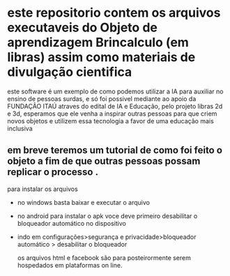 # este repositorio contem os arquivos executaveis do Objeto de aprendizagem Brincalculo (em libras) assim como materiais de divulgação cientifica 

este software é um exemplo de como podemos utilizar a IA para auxiliar no ensino de pessoas surdas, e só foi possivel mediante ao apoio da FUNDAÇÂO ITAÚ atraves do edital de IA e Educação, pelo projeto libras 2d e 3d,
esperamos que ele venha a inspirar outras pessoas para que criem novos objetos e utilizem essa tecnologia a favor de uma educação mais inclusiva

 ## em breve teremos um tutorial de como foi feito o objeto a fim de que outras pessoas possam replicar o processo .

para instalar os arquivos 
* no windows basta baixar e executar o arquivo
* no android para instalar o apk voce deve primeiro desabilitar o bloqueador automático no dispositivo
* indo em configurações>segurança e privacidade>bloqueador automático > desabilitar o bloqueador

  os arquivos html e facebook são para posteirormente serem hospedados em plataformas on line.

 

